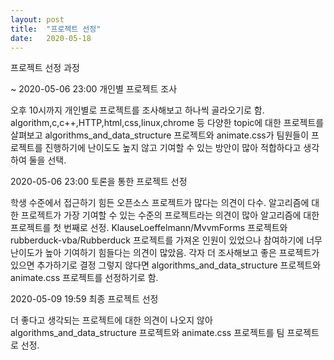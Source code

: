 ```yaml
---
layout: post
title:  "프로젝트 선정"
date:   2020-05-18
---
```


프로젝트 선정 과정

~ 2020-05-06 23:00 개인별 프로젝트 조사

오후 10시까지 개인별로 프로젝트를 조사해보고 하나씩 골라오기로 함.
algorithm,c,c++,HTTP,html,css,linux,chrome 등 다양한 topic에 대한 프로젝트를 살펴보고 algorithms_and_data_structure 프로젝트와 animate.css가 팀원들이 프로젝트를 진행하기에 난이도도 높지 않고 기여할 수 있는 방안이 많아 적합하다고 생각하여 둘을 선택.

2020-05-06 23:00 토론을 통한 프로젝트 선정

학생 수준에서 접근하기 힘든 오픈소스 프로젝트가 많다는 의견이 다수.
알고리즘에 대한 프로젝트가 가장 기여할 수 있는 수준의 프로젝트라는 의견이 많아 알고리즘에 대한 프로젝트를 첫 번째로 선정.
KlauseLoeffelmann/MvvmForms 프로젝트와 rubberduck-vba/Rubberduck 프로젝트를 가져온 인원이 있었으나 참여하기에 너무 난이도가 높아 기여하기 힘들다는 의견이 많았음.
각자 더 조사해보고 좋은 프로젝트가 있으면 추가하기로 결정
그렇지 않다면 algorithms_and_data_structure 프로젝트와 animate.css 프로젝트를 선정하기로 함.

2020-05-09 19:59 최종 프로젝트 선정

더 좋다고 생각되는 프로젝트에 대한 의견이 나오지 않아 algorithms_and_data_structure 프로젝트와 animate.css 프로젝트를 팀 프로젝트로 선정.
